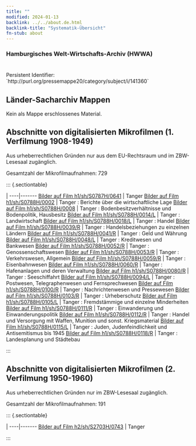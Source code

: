 ```yaml
---
title: ""
modified: 2024-01-13
backlink: ../../about.de.html
backlink-title: "Systematik-Übersicht"
fn-stub: about
---
```


### Hamburgisches Welt-Wirtschafts-Archiv (HWWA)

# 

<div class="hint">Persistent Identifier: `http://purl.org/pressemappe20/category/subject/i/141360`</div>







## Länder-Sacharchiv Mappen





Kein als Mappe erschlossenes Material.



<a id="filmsections" />

## Abschnitte von digitalisierten Mikrofilmen (1. Verfilmung 1908-1949)

<p>Aus urheberrechtlichen Gründen nur aus dem EU-Rechtsraum und im ZBW-Lesesaal zugänglich.</p>


<p>Gesamtzahl der Mikrofilmaufnahmen: 729</p>





::: {.sectiontable}

 | 
----|-------
<a class="btn" href="https://pm20.zbw.eu/film/h1/sh/S0787H/0641" rel="nofollow">Bilder auf Film h1/sh/S0787H/0641</a> | Tanger
<a class="btn" href="https://pm20.zbw.eu/film/h1/sh/S0788H/0002" rel="nofollow">Bilder auf Film h1/sh/S0788H/0002</a> | Tanger : Berichte über die wirtschaftliche Lage
<a class="btn" href="https://pm20.zbw.eu/film/h1/sh/S0788H/0008" rel="nofollow">Bilder auf Film h1/sh/S0788H/0008</a> | Tanger : Bodenbesitzverhältnisse und Bodenpolitik, Hausbesitz
<a class="btn" href="https://pm20.zbw.eu/film/h1/sh/S0788H/0014/L" rel="nofollow">Bilder auf Film h1/sh/S0788H/0014/L</a> | Tanger : Landwirtschaft
<a class="btn" href="https://pm20.zbw.eu/film/h1/sh/S0788H/0018/L" rel="nofollow">Bilder auf Film h1/sh/S0788H/0018/L</a> | Tanger : Handel
<a class="btn" href="https://pm20.zbw.eu/film/h1/sh/S0788H/0039/R" rel="nofollow">Bilder auf Film h1/sh/S0788H/0039/R</a> | Tanger : Handelsbeziehungen zu einzelnen Ländern
<a class="btn" href="https://pm20.zbw.eu/film/h1/sh/S0788H/0041/R" rel="nofollow">Bilder auf Film h1/sh/S0788H/0041/R</a> | Tanger : Geld und Währung
<a class="btn" href="https://pm20.zbw.eu/film/h1/sh/S0788H/0048/L" rel="nofollow">Bilder auf Film h1/sh/S0788H/0048/L</a> | Tanger : Kreditwesen und Bankwesen
<a class="btn" href="https://pm20.zbw.eu/film/h1/sh/S0788H/0052/R" rel="nofollow">Bilder auf Film h1/sh/S0788H/0052/R</a> | Tanger : Genossenschaftswesen
<a class="btn" href="https://pm20.zbw.eu/film/h1/sh/S0788H/0053/R" rel="nofollow">Bilder auf Film h1/sh/S0788H/0053/R</a> | Tanger : Verkehrswesen, Allgemein
<a class="btn" href="https://pm20.zbw.eu/film/h1/sh/S0788H/0059/R" rel="nofollow">Bilder auf Film h1/sh/S0788H/0059/R</a> | Tanger : Eisenbahnwesen
<a class="btn" href="https://pm20.zbw.eu/film/h1/sh/S0788H/0060/R" rel="nofollow">Bilder auf Film h1/sh/S0788H/0060/R</a> | Tanger : Hafenanlagen und deren Verwaltung
<a class="btn" href="https://pm20.zbw.eu/film/h1/sh/S0788H/0080/R" rel="nofollow">Bilder auf Film h1/sh/S0788H/0080/R</a> | Tanger : Seeschiffahrt
<a class="btn" href="https://pm20.zbw.eu/film/h1/sh/S0788H/0094/L" rel="nofollow">Bilder auf Film h1/sh/S0788H/0094/L</a> | Tanger : Postwesen, Telegraphenwesen und Fernsprechwesen
<a class="btn" href="https://pm20.zbw.eu/film/h1/sh/S0788H/0100/R" rel="nofollow">Bilder auf Film h1/sh/S0788H/0100/R</a> | Tanger : Nachrichtenwesen und Pressewesen
<a class="btn" href="https://pm20.zbw.eu/film/h1/sh/S0788H/0103/R" rel="nofollow">Bilder auf Film h1/sh/S0788H/0103/R</a> | Tanger : Urheberschutz
<a class="btn" href="https://pm20.zbw.eu/film/h1/sh/S0788H/0105/L" rel="nofollow">Bilder auf Film h1/sh/S0788H/0105/L</a> | Tanger : Fremdstämmige und einzelne Minderheiten
<a class="btn" href="https://pm20.zbw.eu/film/h1/sh/S0788H/0111/R" rel="nofollow">Bilder auf Film h1/sh/S0788H/0111/R</a> | Tanger : Einwanderung und Einwanderungspolitik
<a class="btn" href="https://pm20.zbw.eu/film/h1/sh/S0788H/0112/R" rel="nofollow">Bilder auf Film h1/sh/S0788H/0112/R</a> | Tanger : Handel und Versorgung mit Waffen, Munition und sonst. Kriegsmaterial
<a class="btn" href="https://pm20.zbw.eu/film/h1/sh/S0788H/0115/L" rel="nofollow">Bilder auf Film h1/sh/S0788H/0115/L</a> | Tanger : Juden, Judenfeindlichkeit und Antisemitismus bis 1945
<a class="btn" href="https://pm20.zbw.eu/film/h1/sh/S0788H/0118/R" rel="nofollow">Bilder auf Film h1/sh/S0788H/0118/R</a> | Tanger : Landesplanung und Städtebau


:::




## Abschnitte von digitalisierten Mikrofilmen (2. Verfilmung 1950-1960)

<p>Aus urheberrechtlichen Gründen nur im ZBW-Lesesaal zugänglich.</p>


<p>Gesamtzahl der Mikrofilmaufnahmen: 191</p>





::: {.sectiontable}

 | 
----|-------
<a class="btn" href="https://pm20.zbw.eu/film/h2/sh/S2703H/0743" rel="nofollow">Bilder auf Film h2/sh/S2703H/0743</a> | Tanger


:::
















